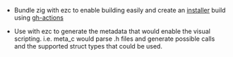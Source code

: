 - Bundle zig with ezc to enable building easily and create an [installer](https://docs.microsoft.com/en-us/cpp/windows/deploying-visual-cpp-application-by-using-the-vcpp-redistributable-package?view=msvc-170) build using [gh-actions](https://stackoverflow.com/questions/22266511/iexpress-command-line-example-to-create-exe-packages)

- Use with ezc to generate the metadata that would enable the visual scripting. i.e. meta_c would parse .h files and 
generate possible calls and the supported struct types that could be used.

